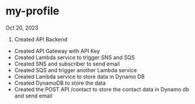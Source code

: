 # my-profile

Oct 20, 2023
1. Created API Backend
  - Created API Gateway with API Key
  - Created Lambda service to trigger SNS and SQS
  - Created SNS and subscriber to send email
  - Created SQS and trigger another Lambda service
  - Created Lambda service to store data in Dynamo DB
  - Created DynamoDB to store the data
  - Created the POST API /contact to store the contact data in Dynamo db and send email

